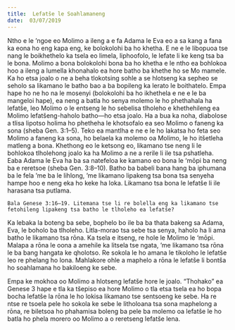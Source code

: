 ```yaml
---
title:  Lefatše le Soahlamaneng
date:  03/07/2019
---
```


Ntho e le ’ngoe eo Molimo a ileng a e fa Adama le Eva eo a sa kang a fana ka eona ho eng kapa eng, ke bolokolohi ba ho khetha. E ne e le libopuoa tse nang le boikhethelo ka tsela eo limela, liphoofolo, le lefate li ke keng tsa ba le bona. Molimo a bona bolokolohi bona ba ho khetha e le ntho ea bohlokoa hoo a ileng a lumella khonahalo ea hore batho ba khethe ho se Mo mamele. Ka ho etsa joalo o ne a beha tlokotsing sohle a se hlotseng ka sepheo se seholo sa likamano le batho bao a ba bopileng ka lerato le boithatelo. Empa hape ho ne ho na le mosenyi (bolokolohi ba ho ikhethela e ne e le ba mangeloi hape), ea neng a batla ho senya molemo le ho phethahala ha lefatše, leo Molimo o le entseng le ho sebelisa tlholeho e khethehileng ea Molimo lefatšeng-haholo batho—ho etsa joalo. Ha a bua ka noha, diabolose a tlisa lipotso holima ho phetheha le khotsofalo ea seo Molimo o faneng ka sona (sheba Gen. 3:1–5). Teko ea mantlha e ne e le ho lakatsa ho feta seo Molimo a faneng ka sona, ho belaela ka molemo oa Molimo, le ho itšetleha matleng a bona. Khethong eo le ketsong eo, likamano tse neng li le bohlokoa tlholehong joalo ka ha Molimo a ne a rerile li ile tsa pshatleha. Eaba Adama le Eva ha ba sa natefeloa ke kamano eo bona le ‘mōpi ba neng ba e reretsoe (sheba Gen. 3:8–10). Batho ba babeli bana hang ba iphumana ba le fela ’me ba le lihlong, ’me likamano lipakeng tsa bona tsa senyeha hampe hoo e neng eka ho keke ha loka. Likamano tsa bona le lefatše li ile harasana tsa putlama.

`Bala Genese 3:16–19. Litemana tse li re bolella eng ka likamano tse fetohileng lipakeng tsa batho le tlholeho ea lefatše?`

Ka lebaka la boteng ba sebe, bophelo bo ile ba ba thata bakeng sa Adama, Eva, le boholo ba tlholeho. Litla-morao tsa sebe tsa senya, haholo ha li ama batho le likamano tsa rōna. Ka tsela e itseng, re hole le Molimo le ‘mōpi. Malapa a rōna le oona a amehile ka litsela tse ngata, ’me likamano tsa rōna le ba bang hangata ke qholotso. Re sokola le ho amana le tikoloho le lefatše leo re phelang ho lona. Mahlakore ohle a maphelo a rōna le lefatše li bontša ho soahlamana ho bakiloeng ke sebe.

Empa ke mokhoa oo Molimo a hlotseng lefatše hore le joalo. “Thohako” ea Genese 3 hape e tla ka tšepiso ea hore Molimo o tla etsa tsela ea ho bopa bocha lefatše la rōna le ho lokisa likamano tse sentsoeng ke sebe. Ha re ntse re tsoela pele ho sokola ke sebe le litholoana tsa sona maphelong a rōna, re biletsoa ho phahamisa boleng ba pele ba molemo oa lefatše le ho batla ho phela morero oo Molimo a o reretseng lefatše lena.